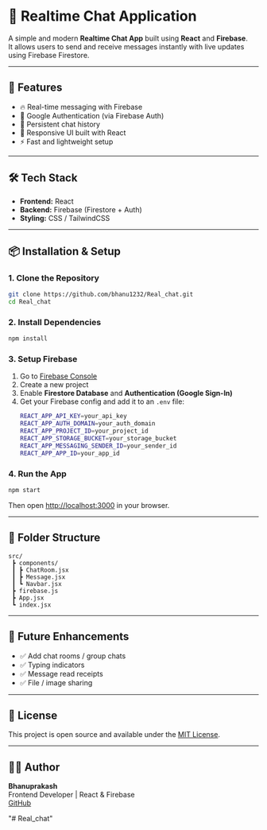 # 💬 Realtime Chat Application

A simple and modern **Realtime Chat App** built using **React** and **Firebase**.  
It allows users to send and receive messages instantly with live updates using Firebase Firestore.

---

## 🚀 Features

- 🔥 Real-time messaging with Firebase  
- 👤 Google Authentication (via Firebase Auth)  
- 💾 Persistent chat history  
- 📱 Responsive UI built with React  
- ⚡ Fast and lightweight setup  

---

## 🛠️ Tech Stack

- **Frontend:** React  
- **Backend:** Firebase (Firestore + Auth)  
- **Styling:** CSS / TailwindCSS  

---

## 📦 Installation & Setup

### 1. Clone the Repository
```bash
git clone https://github.com/bhanu1232/Real_chat.git
cd Real_chat
```

### 2. Install Dependencies
```bash
npm install
```

### 3. Setup Firebase
1. Go to [Firebase Console](https://console.firebase.google.com/)
2. Create a new project
3. Enable **Firestore Database** and **Authentication (Google Sign-In)**  
4. Get your Firebase config and add it to an `.env` file:
   ```bash
   REACT_APP_API_KEY=your_api_key
   REACT_APP_AUTH_DOMAIN=your_auth_domain
   REACT_APP_PROJECT_ID=your_project_id
   REACT_APP_STORAGE_BUCKET=your_storage_bucket
   REACT_APP_MESSAGING_SENDER_ID=your_sender_id
   REACT_APP_APP_ID=your_app_id
   ```

### 4. Run the App
```bash
npm start
```
Then open [http://localhost:3000](http://localhost:3000) in your browser.

---

## 🧩 Folder Structure
```
src/
 ┣ components/
 ┃ ┣ ChatRoom.jsx
 ┃ ┣ Message.jsx
 ┃ ┗ Navbar.jsx
 ┣ firebase.js
 ┣ App.jsx
 ┗ index.jsx
```

---

## 🧠 Future Enhancements
- ✅ Add chat rooms / group chats  
- ✅ Typing indicators  
- ✅ Message read receipts  
- ✅ File / image sharing  

---

## 📜 License
This project is open source and available under the [MIT License](LICENSE).

---

## 👨‍💻 Author
**Bhanuprakash**  
Frontend Developer | React & Firebase  
[GitHub](https://github.com/bhanu1232)

"# Real_chat" 
